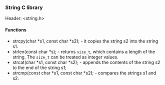 ### String C library ###

Header: <string.h>

#### Functions ####

* strcpy(char *s1, const char *s2); - it copies the string s2 into the string s1.
* strlen(const char *s); - returns `size_t`, which contains a length of the string. The `size_t` can be treated as integer values.
* strcat(char *s1, const char *s2); - appends the contents of the string s2 to the end of the string s1;
* strcmp(const char *s1, const char *s2); - compares the strings s1 and s2.
